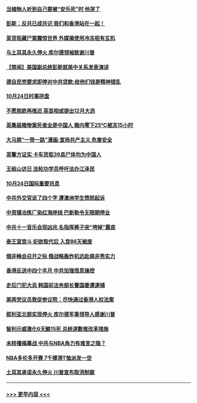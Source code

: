 #### [当植物人听到自己要被“安乐死”时 他哭了](../pages/prog202/a102693197.md?t=10250322) 
#### [彭斯：反共已成共识 我们和香港站在一起！](../pages/prog202/a102693136.md?t=10250322) 
#### [英货柜藏尸案震惊世界 外媒揭使用冷冻柜有玄机](../pages/prog202/a102693090.md?t=10250322) 
#### [与土耳其永久停火 库尔德领袖致谢川普](../pages/prog202/a102693026.md?t=10250322) 
#### [【禁闻】美国副总统彭斯就美中关系发表演讲](../pages/prog202/a102693014.md?t=10250322) 
#### [德自民党要求即停对中共贷款:给他们钱是精神错乱](../pages/prog202/a102693006.md?t=10250322) 
#### [10月24日时事拼盘](../pages/prog202/a102692989.md?t=10250322) 
#### [不愿脱欧再推迟 英首相或提出12月大选](../pages/prog202/a102692952.md?t=10250322) 
#### [英集装箱惨案死者全是中国人 箱内零下25℃被冻15小时](../pages/prog202/a102692909.md?t=10250322) 
#### [大马禁“一带一路”漫画:宣扬共产主义 危害安全](../pages/prog202/a102692839.md?t=10250322) 
#### [英警方证实 卡车货柜39具尸体均为中国人](../pages/prog202/a102692818.md?t=10250322) 
#### [王岐山访日 法轮功学员呼吁法办江泽民](../pages/prog202/a102692815.md?t=10250322) 
#### [10月24日国际重要讯息](../pages/prog202/a102692563.md?t=10250322) 
#### [中共外交官说了四个字 遭澳洲学生愤怒起诉](../pages/prog202/a102692532.md?t=10250322) 
#### [中资镍冶炼厂染红海岸线 巴新勒令无限期停业](../pages/prog202/a102692519.md?t=10250322) 
#### [中共十一音乐会现凶兆 名指挥裤子突“垮掉”露底](../pages/prog202/a102692495.md?t=10250322) 
#### [泰王室宫斗 妃欲取代后 入宫86天被废](../pages/prog202/a102692494.md?t=10250322) 
#### [俄非峰会召开之际 俄战略轰炸机远赴南非秀实力](../pages/prog202/a102692450.md?t=10250322) 
#### [香港反送中四个半月 中共加强信息操控](../pages/prog202/a102692443.md?t=10250322) 
#### [走后门犯大忌 韩国前法务部长曹国妻遭逮捕](../pages/prog202/a102692384.md?t=10250322) 
#### [美两党议员敦促参议院：尽快通过香港人权法案](../pages/prog202/a102691834.md?t=10250322) 
#### [叙利亚北部实现停火 库尔德军事领导人感谢川普](../pages/prog202/a102692314.md?t=10250322) 
#### [智利示威激化6天酿15死 总统道歉推改革措施](../pages/prog202/a102692261.md?t=10250322) 
#### [未转播揭幕战 中共与NBA角力有难言之隐？](../pages/prog202/a102692171.md?t=10250322) 
#### [NBA多伦多开赛  7千撑港T恤派发一空](../pages/prog202/a102692219.md?t=10250322) 
#### [土耳其承诺永久停火 川普宣布取消制裁](../pages/prog202/a102692205.md?t=10250322) 

----
#### [ >>> 更早内容 <<< ](../indexes/prog202-earlier.md)
